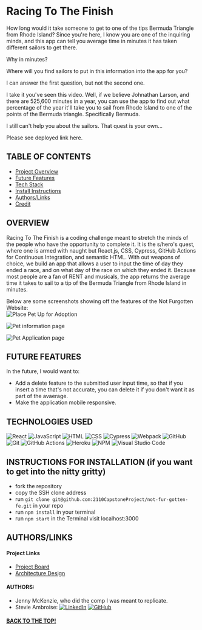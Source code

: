 # Racing To The Finish

How long would it take someone to get to one of the tips Bermuda Triangle from Rhode Island? Since you're here, I know you are one of the inquiring minds, and this app can tell you average time in minutes it has taken different sailors to get there.

Why in minutes?

Where will you find sailors to put in this information into the app for you?

I can answer the first question, but not the second one. 

I take it you've seen this video. Well, if we believe Johnathan Larson, and there are 525,600 minutes in a year, you can use the app to find out what percentage of the year it'll take you to sail from Rhode Island to one of the points of the Bermuda triangle. Specifically Bermuda.

I still can't help you about the sailors. That quest is your own...

Please see deployed link here.

## TABLE OF CONTENTS
- [Project Overview](#project-overview)
- [Future Features](#future-features)
- [Tech Stack](#technologies-used)
- [Install Instructions](#instructions)
- [Authors/Links](#authorslinks)
- [Credit](#credit)

## OVERVIEW
Racing To The Finish is a coding challenge meant to stretch the minds of the people who have the opportunity to complete it. It is the s/hero's quest, where one is armed with naught but React.js, CSS, Cypress, GitHub Actions for Continuous Integration, and semantic HTML. With out weapons of choice, we build an app that allows a user to input the time of day they ended a race, and on what day of the race on which they ended it. Because most people are a fan of RENT and musicals, the app returns the average time it takes to sail to a tip of the Bermuda Triangle from Rhode Island in minutes. 

Below are some screenshots showing off the features of the Not Furgotten Website:  
![Place Pet Up for Adoption](https://media.giphy.com/media/sZT8b1r3y6fyzDuMBm/giphy.gif)

![Pet information page](https://media.giphy.com/media/erEd7Udj4hOq8yoqaL/giphy.gif)  

![Pet Application page](https://media.giphy.com/media/WplDYArTG8YOyG0HUq/giphy.gif) 


## FUTURE FEATURES
In the future, I would want to:
- Add a delete feature to the submitted user input time, so that if you insert a time that's not accurate, you can delete it if you don't want it as part of the avaerage.
- Make the application mobile responsive.


## TECHNOLOGIES USED 

![React](https://img.shields.io/badge/react-%2320232a.svg?style=for-the-badge&logo=react&logoColor=%2361DAFB)
![JavaScript](https://img.shields.io/badge/JavaScript-F7DF1E?style=for-the-badge&logo=javascript&logoColor=black)
![HTML](https://img.shields.io/badge/HTML5-E34F26?style=for-the-badge&logo=html5&logoColor=white)
![CSS](https://img.shields.io/badge/CSS3-1572B6?style=for-the-badge&logo=css3&logoColor=white)
![Cypress](https://img.shields.io/badge/-cypress-%23E5E5E5?style=for-the-badge&logo=cypress&logoColor=058a5e)
![Webpack](https://img.shields.io/badge/Webpack-8DD6F9?style=for-the-badge&logo=Webpack&logoColor=white)
![GitHub](https://img.shields.io/badge/github-%23121011.svg?style=for-the-badge&logo=github&logoColor=white)
![Git](https://img.shields.io/badge/git-%23F05033.svg?style=for-the-badge&logo=git&logoColor=white)
![GitHub Actions](https://img.shields.io/badge/github%20actions-%232671E5.svg?style=for-the-badge&logo=githubactions&logoColor=white)
![Heroku](https://img.shields.io/badge/Heroku-430098?style=for-the-badge&logo=heroku&logoColor=white)
![NPM](https://img.shields.io/badge/NPM-%23000000.svg?style=for-the-badge&logo=npm&logoColor=white)
![Visual Studio Code](https://img.shields.io/badge/Visual%20Studio%20Code-0078d7.svg?style=for-the-badge&logo=visual-studio-code&logoColor=white)

## INSTRUCTIONS FOR INSTALLATION (if you want to get into the nitty gritty)
- fork the repository
- copy the SSH clone address
- run ```git clone git@github.com:2110CapstoneProject/not-fur-gotten-fe.git``` in your repo
- run ```npm install``` in your terminal
- run ```npm start``` in the Terminal visit localhost:3000

## AUTHORS/LINKS

#### Project Links
- [Project Board](https://github.com/orgs/2110CapstoneProject/projects/1)
- [Architecture Design](https://miro.com/app/board/uXjVODUlug4=/)

#### AUTHORS:

- Jenny McKenzie, who did the comp I was meant to replicate.
- Stevie Ambroise: 
[![LinkedIn](https://img.shields.io/badge/LinkedIn-0077B5?style=for-the-badge&logo=linkedin&logoColor=white)](https://www.linkedin.com/in/stevieambroise/) [![GitHub](https://img.shields.io/badge/GitHub-100000?style=for-the-badge&logo=github&logoColor=white)](https://github.com/StevieAmb)



#### [BACK TO THE TOP!](racing-to-the-finish)
